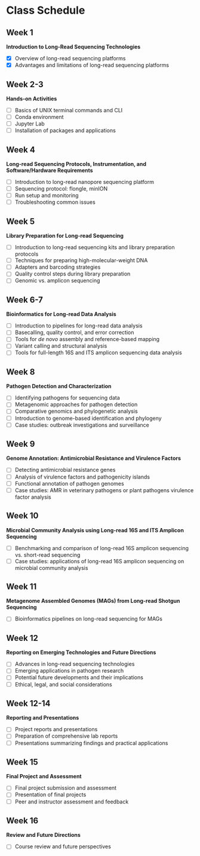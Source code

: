 # Class Schedule

## Week 1

**Introduction to Long-Read Sequencing Technologies**

- [x] Overview of long-read sequencing platforms 
- [x] Advantages and limitations of long-read sequencing platforms 

## Week 2-3

**Hands-on Activities**

- [ ] Basics of UNIX terminal commands and CLI
- [ ] Conda environment
- [ ] Jupyter Lab
- [ ] Installation of packages and applications

## Week 4

**Long-read Sequencing Protocols, Instrumentation, and Software/Hardware Requirements**

- [ ] Introduction to long-read nanopore sequencing platform
- [ ] Sequencing protocol: flongle, minION
- [ ] Run setup and monitoring
- [ ] Troubleshooting common issues

## Week 5

**Library Preparation for Long-read Sequencing**

- [ ] Introduction to long-read sequencing kits and library preparation protocols
- [ ] Techniques for preparing high-molecular-weight DNA
- [ ] Adapters and barcoding strategies
- [ ] Quality control steps during library preparation
- [ ] Genomic vs. amplicon sequencing

## Week 6-7

**Bioinformatics for Long-read Data Analysis**

- [ ] Introduction to pipelines for long-read data analysis
- [ ] Basecalling, quality control, and error correction
- [ ] Tools for _de novo_ assembly and reference-based mapping
- [ ] Variant calling and structural analysis
- [ ] Tools for full-length 16S and ITS amplicon sequencing data analysis

## Week 8

**Pathogen Detection and Characterization**

- [ ] Identifying pathogens for sequencing data
- [ ] Metagenomic approaches for pathogen detection
- [ ] Comparative genomics and phylogenetic analysis
- [ ] Introduction to genome-based identification and phylogeny
- [ ] Case studies: outbreak investigations and surveillance

## Week 9

**Genome Annotation: Antimicrobial Resistance and Virulence Factors**

- [ ] Detecting antimicrobial resistance genes
- [ ] Analysis of virulence factors and pathogenicity islands
- [ ] Functional annotation of pathogen genomes
- [ ] Case studies: AMR in veterinary pathogens or plant pathogens virulence factor analysis

## Week 10

**Microbial Community Analysis using Long-read 16S and ITS Amplicon Sequencing**

- [ ] Benchmarking and comparison of long-read 16S amplicon sequencing vs. short-read sequencing
- [ ] Case studies: applications of long-read 16S amplicon sequencing on microbial community analysis

## Week 11

**Metagenome Assembled Genomes (MAGs) from Long-read Shotgun Sequencing**

- [ ] Bioinformatics pipelines on long-read sequencing for MAGs

## Week 12

**Reporting on Emerging Technologies and Future Directions**

- [ ] Advances in long-read sequencing technologies
- [ ] Emerging applications in pathogen research
- [ ] Potential future developments and their implications
- [ ] Ethical, legal, and social considerations

## Week 12-14

**Reporting and Presentations**

- [ ] Project reports and presentations
- [ ] Preparation of comprehensive lab reports
- [ ] Presentations summarizing findings and practical applications

## Week 15

**Final Project and Assessment**

- [ ] Final project submission and assessment
- [ ] Presentation of final projects
- [ ] Peer and instructor assessment and feedback

## Week 16

**Review and Future Directions**

- [ ] Course review and future perspectives
